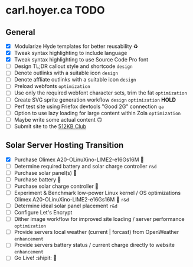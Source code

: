 # carl.hoyer.ca TODO

## General

- [x] Modularize Hyde templates for better reusability :recycle:
- [x] Tweak syntax highlighting to include language
- [x] Tweak syntax highlighting to use Source Code Pro font
- [ ] Design TL;DR callout style and shortcode `design`
- [ ] Denote outlinks with a suitable icon `design`
- [ ] Denote affliate outlinks with a suitable icon `design`
- [ ] Preload webfonts `optimization`
- [ ] Use only the required webfont character sets, trim the fat `optimization`
- [ ] Create SVG sprite generation workflow `design` `optimization` **HOLD**
- [ ] Perf test site using Friefox devtools "Good 2G" connection `qa`
- [ ] Option to use lazy loading for large content within Zola `optimization`
- [ ] Maybe write some actual content :upside_down_face:
- [ ] Submit site to the [512KB Club](https://512kb.club/)

## Solar Server Hosting Transition

- [x] Purchase Olimex A20-OLinuXino-LIME2-e16Gs16M :money_with_wings:
- [ ] Determine required battery and solar charge controller `r&d`
- [ ] Purchase solar panel(s) :money_with_wings:
- [ ] Purchase battery :money_with_wings:
- [ ] Purchase solar charge controller :money_with_wings:
- [ ] Experiment & Benchmark low-power Linux kernel / OS optimizations Olimex A20-OLinuXino-LIME2-e16Gs16M :thought_balloon: `r&d`
- [ ] Determine ideal solar panel placement `r&d`
- [ ] Configure Let's Encrypt
- [ ] Dither image workflow for improved site loading / server performance `optimization`
- [ ] Provide servers local weather (current | forcast) from OpenWeather `enhancement`
- [ ] Provide servers battery status / current charge directly to website `enhancement`
- [ ] Go Live! :shipit: :checkered_flag: